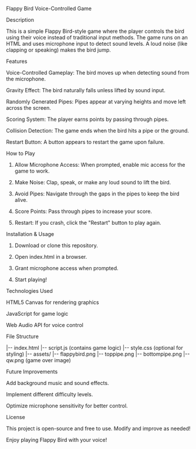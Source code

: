 Flappy Bird Voice-Controlled Game

Description

This is a simple Flappy Bird-style game where the player controls the bird using their voice instead of traditional input methods. The game runs on an HTML <canvas> and uses microphone input to detect sound levels. A loud noise (like clapping or speaking) makes the bird jump.

Features

Voice-Controlled Gameplay: The bird moves up when detecting sound from the microphone.

Gravity Effect: The bird naturally falls unless lifted by sound input.

Randomly Generated Pipes: Pipes appear at varying heights and move left across the screen.

Scoring System: The player earns points by passing through pipes.

Collision Detection: The game ends when the bird hits a pipe or the ground.

Restart Button: A button appears to restart the game upon failure.


How to Play

1. Allow Microphone Access: When prompted, enable mic access for the game to work.


2. Make Noise: Clap, speak, or make any loud sound to lift the bird.


3. Avoid Pipes: Navigate through the gaps in the pipes to keep the bird alive.


4. Score Points: Pass through pipes to increase your score.


5. Restart: If you crash, click the "Restart" button to play again.



Installation & Usage

1. Download or clone this repository.


2. Open index.html in a browser.


3. Grant microphone access when prompted.


4. Start playing!



Technologies Used

HTML5 Canvas for rendering graphics

JavaScript for game logic

Web Audio API for voice control


File Structure

|-- index.html
|-- script.js  (contains game logic)
|-- style.css  (optional for styling)
|-- assets/
    |-- flappybird.png
    |-- toppipe.png
    |-- bottompipe.png
    |-- qw.png (game over image)

Future Improvements

Add background music and sound effects.

Implement different difficulty levels.

Optimize microphone sensitivity for better control.


License

This project is open-source and free to use. Modify and improve as needed!

Enjoy playing Flappy Bird with your voice!

